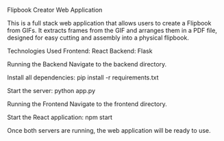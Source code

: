 Flipbook Creator Web Application

This is a full stack web application that allows users to create a Flipbook from GIFs.
It extracts frames from the GIF and arranges them in a PDF file, 
designed for easy cutting and assembly into a physical flipbook.

Technologies Used
Frontend: React
Backend: Flask

Running the Backend
Navigate to the backend directory.

Install all dependencies:
    pip install -r requirements.txt
    
Start the server:
    python app.py

Running the Frontend
Navigate to the frontend directory.

Start the React application:
    npm start
    
Once both servers are running, the web application will be ready to use.
